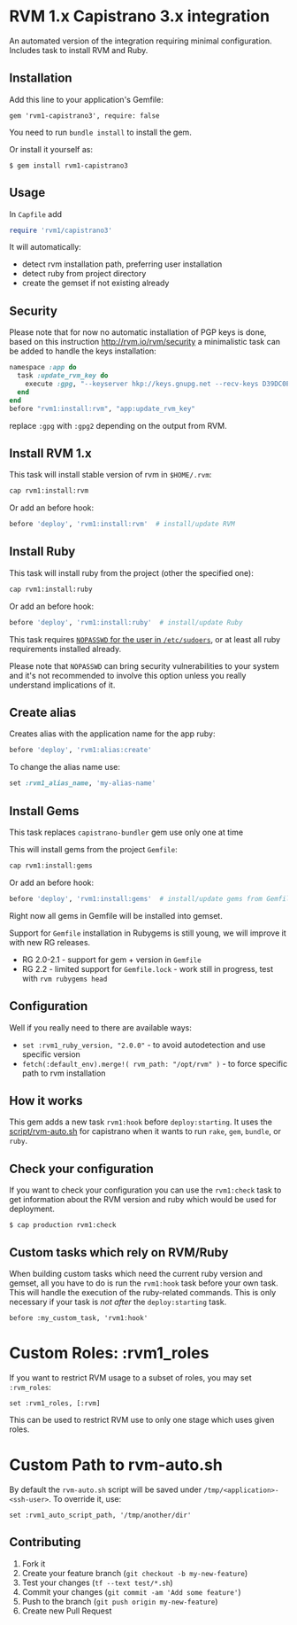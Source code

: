 # RVM 1.x Capistrano 3.x integration

An automated version of the integration requiring minimal configuration.
Includes task to install RVM and Ruby.

## Installation
Add this line to your application's Gemfile:

    gem 'rvm1-capistrano3', require: false

You need to run `bundle install` to install the gem.

Or install it yourself as:

    $ gem install rvm1-capistrano3

## Usage

In `Capfile` add

```ruby
require 'rvm1/capistrano3'
```

It will automatically:

- detect rvm installation path, preferring user installation
- detect ruby from project directory
- create the gemset if not existing already

## Security

Please note that for now no automatic installation of PGP keys is done,
based on this instruction <http://rvm.io/rvm/security> a minimalistic
task can be added to handle the keys installation:

```ruby
namespace :app do
  task :update_rvm_key do
    execute :gpg, "--keyserver hkp://keys.gnupg.net --recv-keys D39DC0E3"
  end
end
before "rvm1:install:rvm", "app:update_rvm_key"
```
replace `:gpg` with `:gpg2` depending on the output from RVM.


## Install RVM 1.x

This task will install stable version of rvm in `$HOME/.rvm`:
```bash
cap rvm1:install:rvm
```

Or add an before hook:
```ruby
before 'deploy', 'rvm1:install:rvm'  # install/update RVM
```

## Install Ruby

This task will install ruby from the project (other the specified one):
```bash
cap rvm1:install:ruby
```

Or add an before hook:
```ruby
before 'deploy', 'rvm1:install:ruby'  # install/update Ruby
```

This task requires [`NOPASSWD` for the user in `/etc/sudoers`](http://serverfault.com/a/160587),
or at least all ruby requirements installed already.

Please note that `NOPASSWD` can bring security vulnerabilities to your system and
it's not recommended to involve this option unless you really understand implications of it.

## Create alias

Creates alias with the application name for the app ruby:

```ruby
before 'deploy', 'rvm1:alias:create'
```

To change the alias name use:

```ruby
set :rvm1_alias_name, 'my-alias-name'
```

## Install Gems

This task replaces `capistrano-bundler` gem use only one at time

This will install gems from the project `Gemfile`:
```bash
cap rvm1:install:gems
```

Or add an before hook:
```ruby
before 'deploy', 'rvm1:install:gems'  # install/update gems from Gemfile into gemset
```

Right now all gems in Gemfile will be installed into gemset.

Support for `Gemfile` installation in Rubygems is still young,
we will improve it with new RG releases.

- RG 2.0-2.1 - support for gem + version in `Gemfile`
- RG 2.2 - limited support for `Gemfile.lock` - work still in progress,
  test with `rvm rubygems head`

## Configuration

Well if you really need to there are available ways:

- `set :rvm1_ruby_version, "2.0.0"` - to avoid autodetection and use specific version
- `fetch(:default_env).merge!( rvm_path: "/opt/rvm" )` - to force specific path to rvm installation

## How it works

This gem adds a new task `rvm1:hook` before `deploy:starting`.
It uses the [script/rvm-auto.sh](script/rvm-auto.sh) for capistrano when it wants to run
`rake`, `gem`, `bundle`, or `ruby`.

## Check your configuration

If you want to check your configuration you can use the `rvm1:check` task to
get information about the RVM version and ruby which would be used for
deployment.

    $ cap production rvm1:check

## Custom tasks which rely on RVM/Ruby

When building custom tasks which need the current ruby version and gemset, all you
have to do is run the `rvm1:hook` task before your own task. This will handle
the execution of the ruby-related commands.
This is only necessary if your task is *not* *after* the `deploy:starting` task.

    before :my_custom_task, 'rvm1:hook'

# Custom Roles: :rvm1_roles

If you want to restrict RVM usage to a subset of roles, you may set `:rvm_roles`:

    set :rvm1_roles, [:rvm]

This can be used to restrict RVM use to only one stage which uses given roles.

# Custom Path to rvm-auto.sh

By default the `rvm-auto.sh` script will be saved under `/tmp/<application>-<ssh-user>`. To override it, use:

    set :rvm1_auto_script_path, '/tmp/another/dir'


## Contributing

1. Fork it
2. Create your feature branch (`git checkout -b my-new-feature`)
3. Test your changes (`tf --text test/*.sh`)
4. Commit your changes (`git commit -am 'Add some feature'`)
5. Push to the branch (`git push origin my-new-feature`)
6. Create new Pull Request
